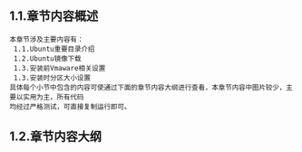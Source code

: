
## 1.1.章节内容概述
    本章节涉及主要内容有：
     1.1.Ubuntu重要目录介绍
     1.2.Ubuntu镜像下载
     1.3.安装前Vmaware相关设置
     1.3.安装时分区大小设置
	具体每个小节中包含的内容可使通过下面的章节内容大纲进行查看，本章节内容中图片较少，主要以实用为主，所有代码
    均经过严格测试，可直接复制运行即可。

## 1.2.章节内容大纲
	
<Markmap localtion="/enhance/markmap/environment/ubuntu/ubuntu2012/chapter/ubuntu2012-outline5-chapter1.html"/>

